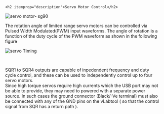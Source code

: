     <h2 itemprop="description">Servo Motor Control</h2>
<img src="images/sg-90.jpeg" alt="servo motor- sg90" title="Servo Motor" style='width:"90%";max-width:"500px"'></p>

The rotation angle of limited range servo motors can be controlled via Pulsed Width Modulated(PWM) input waveforms.  The angle of rotation is a function of the duty cycle of the PWM waveform as shown in the following figure<br>

<img src="images/servo_timing.jpg" alt="servo Timing" title="Servo Motor Timing diagram" style='width:"90%";max-width:"500px"'></p><br>

SQR1 to SQR4 outputs are capable of inpedendent frequency and duty cycle control, and these can be used to independently control up to four servo motors.<br>
Since high torque servos require high currents which the USB port may not be able to provide, they may need to powered with a separate power source. In such cases the ground connector (Black/-Ve terminal) must also be connected with any of the GND pins on the vLabtool ( so that the control signal from SQR has a return path ).


